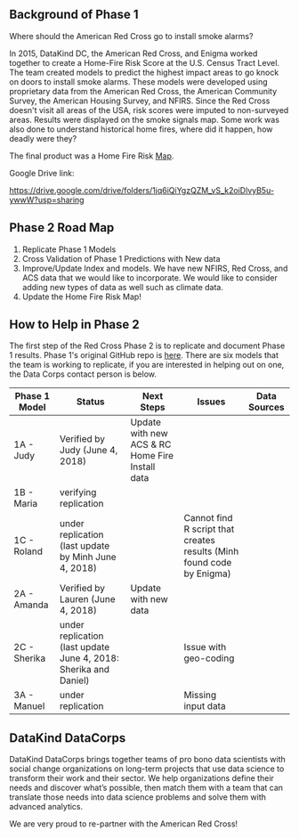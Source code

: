 
## Background of Phase 1

Where should the American Red Cross go to install smoke alarms?

In 2015, DataKind DC, the American Red Cross, and Enigma worked together to create a Home-Fire Risk Score at the U.S. Census Tract Level. The team created models to predict the highest impact areas to go knock on doors to install smoke alarms. These models were developed using proprietary data from the American Red Cross, the American Community Survey, the American Housing Survey, and NFIRS. Since the Red Cross doesn't visit all areas of the USA, risk scores were imputed to non-surveyed areas. Results were displayed on the smoke signals map. Some work was also done to understand historical home fires, where did it happen, how deadly were they?

The final product was a Home Fire Risk <a href link="http://www.datakind.org/blog/american-red-cross-and-datakind-team-up-to-prevent-home-fire-deaths-and-injuries">Map</a>.

Google Drive link:

https://drive.google.com/drive/folders/1jq6iQiYgzQZM_vS_k2oiDlvyB5u-ywwW?usp=sharing



## Phase 2 Road Map
1. Replicate Phase 1 Models
2. Cross Validation of Phase 1 Predictions with New data
3. Improve/Update Index and models. We have new NFIRS, Red Cross, and ACS data that we would like to incorporate. We would like to consider adding new types of data as well such as climate data.
4. Update the Home Fire Risk Map!

## How to Help in Phase 2

The first step of the Red Cross Phase 2 is to replicate and document  Phase 1 results. Phase 1's original GitHub repo is <a href="https://github.com/DataKind-DC/smoke_alarm_models">here</a>. There are six models that the team is working to replicate, if you are interested in helping out on one, the Data Corps contact person is below.


| Phase 1 Model  |  Status  | Next Steps | Issues  |  Data Sources |
|-------|---|---|---|---|
|   1A  - Judy    | Verified by Judy (June 4, 2018) | Update with new ACS & RC Home Fire Install data  |   |   |
|   1B - Maria    | verifying replication   | |  |   |
|   1C - Roland   |under replication (last update by Minh June 4, 2018) |  | Cannot find R script that creates results (Minh found code by Enigma) |   |
|   2A - Amanda   | Verified by Lauren (June 4, 2018)   | Update with new data   | |  |
|   2C - Sherika  |  under replication (last update June 4, 2018: Sherika and Daniel) |   |  Issue with geo-coding| |
|   3A - Manuel   |  under replication | | Missing input data  |   | 



## DataKind DataCorps

DataKind DataCorps brings together teams of pro bono data scientists with social change organizations on long-term projects that use data science to transform their work and their sector. We help organizations define their needs and discover what’s possible, then match them with a team that can translate those needs into data science problems and solve them with advanced analytics.

We are very proud to re-partner with the American Red Cross!
